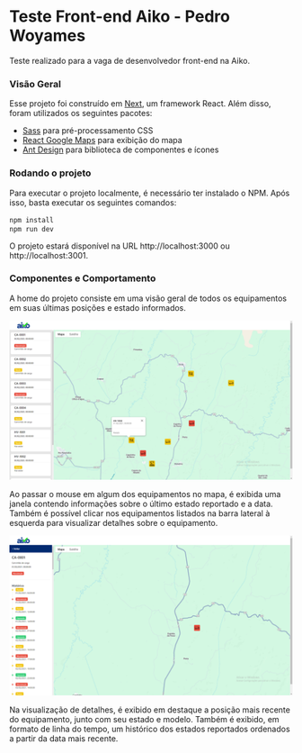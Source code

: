 # Teste Front-end Aiko - Pedro Woyames

Teste realizado para a vaga de desenvolvedor front-end na Aiko.

### Visão Geral

Esse projeto foi construído em [Next](https://nextjs.org/), um framework React. Além disso, foram utilizados os seguintes pacotes:
- [Sass](https://sass-lang.com/) para pré-processamento CSS
- [React Google Maps](https://visgl.github.io/react-google-maps/) para exibição do mapa
- [Ant Design](https://ant.design/) para biblioteca de componentes e ícones

### Rodando o projeto

Para executar o projeto localmente, é necessário ter instalado o NPM. Após isso, basta executar os seguintes comandos:
```
npm install
npm run dev
```

O projeto estará disponível na URL http://localhost:3000 ou http://localhost:3001.

### Componentes e Comportamento

A home do projeto consiste em uma visão geral de todos os equipamentos em suas últimas posições e estado informados. 

![Homepage](./src/documentation/homepage.png)

Ao passar o mouse em algum dos equipamentos no mapa, é exibida uma janela contendo informações sobre o último estado reportado e a data.
Também é possível clicar nos equipamentos listados na barra lateral à esquerda para visualizar detalhes sobre o equipamento.

![Detalhes](./src/documentation/details.png)

Na visualização de detalhes, é exibido em destaque a posição mais recente do equipamento, junto com seu estado e modelo. Também é exibido, em formato de linha do tempo, um histórico dos estados reportados ordenados a partir da data mais recente.
